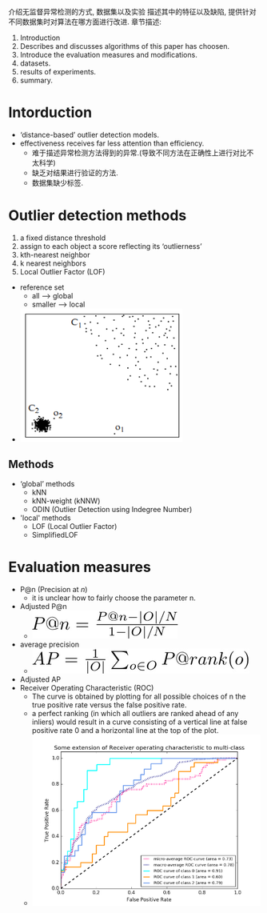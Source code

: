 介绍无监督异常检测的方式, 数据集以及实验
描述其中的特征以及缺陷, 提供针对不同数据集时对算法在哪方面进行改进.
章节描述:
1. Introduction
2. Describes and discusses algorithms of this paper has choosen.
3. Introduce the evaluation measures and modifications.
4. datasets.
5. results of experiments.
6. summary.

# Intorduction
 - ‘distance-based’ outlier detection models.
 - effectiveness receives far less attention than efficiency.
   - 难于描述异常检测方法得到的异常.(导致不同方法在正确性上进行对比不太科学)
   - 缺乏对结果进行验证的方法.
   - 数据集缺少标签.

# Outlier detection methods
1.  a fixed distance threshold
2. assign to each object a score reflecting its ‘outlierness’
  1. kth-nearest neighbor
  2. k nearest neighbors
3. Local Outlier Factor (LOF)
  - reference set
    - all --> global
    - smaller --> local
  - ![  LOF Outlier](figures/Lof_sample.jpg)


## Methods
- ‘global’ methods
  - kNN
  - kNN-weight (kNNW)
  - ODIN (Outlier Detection using Indegree Number)
- 'local' methods
  - LOF (Local Outlier Factor)
  - SimplifiedLOF

# Evaluation measures
- P@n (Precision at $n$)
  - it is unclear how to fairly choose the parameter n.
- Adjusted P@n
  - ![P@n](figures/AdjustedPn.jpg)
- average precision
  - ![AP](figures/AP.jpg)
- Adjusted AP
- Receiver Operating Characteristic (ROC)
    - The curve is obtained by plotting for all possible choices of n the true positive rate versus the false positive rate.
    -  a perfect ranking (in which all outliers are ranked ahead of any inliers) would result in a curve consisting of a vertical line at false positive rate 0 and a horizontal line at the top of the plot.
    - ![ROC sample](figures/ROC_sample.png)
